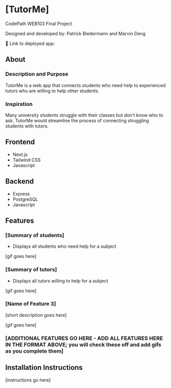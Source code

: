 # [TutorMe]

CodePath WEB103 Final Project

Designed and developed by: Patrick Biedermann and Marvin Deng

🔗 Link to deployed app:

## About

### Description and Purpose
TutorMe is a web app that connects students who need help to experienced tutors who are willing to help other students.

### Inspiration
Many university students struggle with their classes but don't know who to ask. TutorMe would streamline the process of connecting struggling students with tutors.

## Frontend
- Next.js
- Tailwind CSS
- Javascript

## Backend
- Express
- PostgreSQL
- Javascript

## Features

### [Summary of students]
- Displays all students who need help for a subject

[gif goes here]

### [Summary of tutors]
- Displays all tutors willing to help for a subject

[gif goes here]

### [Name of Feature 3]

[short description goes here]

[gif goes here]

### [ADDITIONAL FEATURES GO HERE - ADD ALL FEATURES HERE IN THE FORMAT ABOVE; you will check these off and add gifs as you complete them]

## Installation Instructions

[instructions go here]
